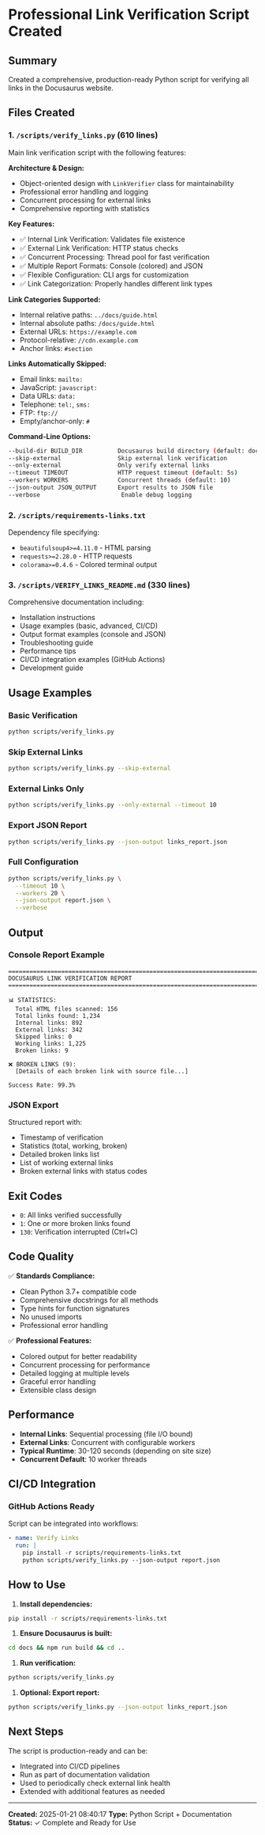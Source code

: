 # Professional Link Verification Script Created

## Summary

Created a comprehensive, production-ready Python script for verifying
all links in the Docusaurus website.

## Files Created

### 1. `/scripts/verify_links.py` (610 lines)

Main link verification script with the following features:

**Architecture & Design:**

- Object-oriented design with `LinkVerifier` class for maintainability
- Professional error handling and logging
- Concurrent processing for external links
- Comprehensive reporting with statistics

**Key Features:**

- ✅ Internal Link Verification: Validates file existence
- ✅ External Link Verification: HTTP status checks
- ✅ Concurrent Processing: Thread pool for fast verification
- ✅ Multiple Report Formats: Console (colored) and JSON
- ✅ Flexible Configuration: CLI args for customization
- ✅ Link Categorization: Properly handles different link types

**Link Categories Supported:**

- Internal relative paths: `../docs/guide.html`
- Internal absolute paths: `/docs/guide.html`
- External URLs: `https://example.com`
- Protocol-relative: `//cdn.example.com`
- Anchor links: `#section`

**Links Automatically Skipped:**

- Email links: `mailto:`
- JavaScript: `javascript:`
- Data URLs: `data:`
- Telephone: `tel:`, `sms:`
- FTP: `ftp://`
- Empty/anchor-only: `#`

**Command-Line Options:**

```bash
--build-dir BUILD_DIR          Docusaurus build directory (default: docs/build)
--skip-external                Skip external link verification
--only-external                Only verify external links
--timeout TIMEOUT              HTTP request timeout (default: 5s)
--workers WORKERS              Concurrent threads (default: 10)
--json-output JSON_OUTPUT      Export results to JSON file
--verbose                       Enable debug logging
```

### 2. `/scripts/requirements-links.txt`

Dependency file specifying:

- `beautifulsoup4>=4.11.0` - HTML parsing
- `requests>=2.28.0` - HTTP requests
- `colorama>=0.4.6` - Colored terminal output

### 3. `/scripts/VERIFY_LINKS_README.md` (330 lines)

Comprehensive documentation including:

- Installation instructions
- Usage examples (basic, advanced, CI/CD)
- Output format examples (console and JSON)
- Troubleshooting guide
- Performance tips
- CI/CD integration examples (GitHub Actions)
- Development guide

## Usage Examples

### Basic Verification

```bash
python scripts/verify_links.py
```

### Skip External Links

```bash
python scripts/verify_links.py --skip-external
```

### External Links Only

```bash
python scripts/verify_links.py --only-external --timeout 10
```

### Export JSON Report

```bash
python scripts/verify_links.py --json-output links_report.json
```

### Full Configuration

```bash
python scripts/verify_links.py \
  --timeout 10 \
  --workers 20 \
  --json-output report.json \
  --verbose
```

## Output

### Console Report Example

```text
================================================================================
DOCUSAURUS LINK VERIFICATION REPORT
================================================================================

📊 STATISTICS:
  Total HTML files scanned: 156
  Total links found: 1,234
  Internal links: 892
  External links: 342
  Skipped links: 0
  Working links: 1,225
  Broken links: 9

❌ BROKEN LINKS (9):
  [Details of each broken link with source file...]

Success Rate: 99.3%
```

### JSON Export

Structured report with:

- Timestamp of verification
- Statistics (total, working, broken)
- Detailed broken links list
- List of working external links
- Broken external links with status codes

## Exit Codes

- `0`: All links verified successfully
- `1`: One or more broken links found
- `130`: Verification interrupted (Ctrl+C)

## Code Quality

✅ **Standards Compliance:**

- Clean Python 3.7+ compatible code
- Comprehensive docstrings for all methods
- Type hints for function signatures
- No unused imports
- Professional error handling

✅ **Professional Features:**

- Colored output for better readability
- Concurrent processing for performance
- Detailed logging at multiple levels
- Graceful error handling
- Extensible class design

## Performance

- **Internal Links**: Sequential processing (file I/O bound)
- **External Links**: Concurrent with configurable workers
- **Typical Runtime**: 30-120 seconds (depending on site size)
- **Concurrent Default**: 10 worker threads

## CI/CD Integration

### GitHub Actions Ready

Script can be integrated into workflows:

```yaml
- name: Verify Links
  run: |
    pip install -r scripts/requirements-links.txt
    python scripts/verify_links.py --json-output report.json
```

## How to Use

1. **Install dependencies:**

```bash
pip install -r scripts/requirements-links.txt
```

1. **Ensure Docusaurus is built:**

```bash
cd docs && npm run build && cd ..
```

1. **Run verification:**

```bash
python scripts/verify_links.py
```

1. **Optional: Export report:**

```bash
python scripts/verify_links.py --json-output links_report.json
```

## Next Steps

The script is production-ready and can be:

- Integrated into CI/CD pipelines
- Run as part of documentation validation
- Used to periodically check external link health
- Extended with additional features as needed

---

**Created:** 2025-01-21 08:40:17
**Type:** Python Script + Documentation
**Status:** ✓ Complete and Ready for Use
